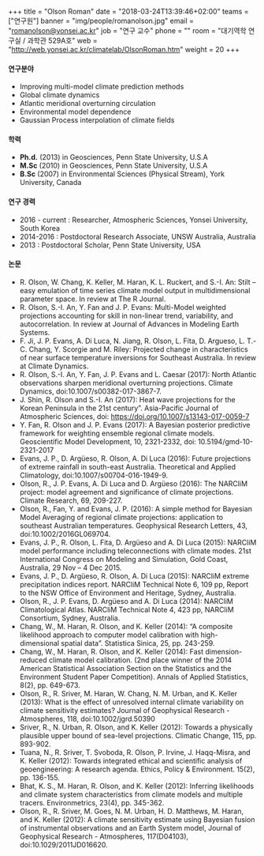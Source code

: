 +++
title = "Olson Roman"
date = "2018-03-24T13:39:46+02:00"
teams = ["연구원"]
banner = "img/people/romanolson.jpg"
email = "romanolson@yonsei.ac.kr"
job = "연구 교수"
phone = ""
room = "대기역학 연구실 / 과학관 529A호"
web = "http://web.yonsei.ac.kr/climatelab/OlsonRoman.htm"
weight = 20
+++

#### 연구분야
+ Improving multi-model climate prediction methods
+ Global climate dynamics
+ Atlantic meridional overturning circulation
+ Environmental model dependence
+ Gaussian Process interpolation of climate fields


#### 학력
+ **Ph.d.** (2013) in Geosciences, Penn State University, U.S.A
+ **M.Sc** (2010) in Geosciences, Penn State University, U.S.A
+ **B.Sc** (2007) in Environmental Sciences (Physical Stream), York University, Canada

#### 연구 경력
+ 2016 - current : Researcher, Atmospheric Sciences, Yonsei University, South Korea
+ 2014-2016 : Postdoctoral Research Associate, UNSW Australia, Australia
+ 2013 : Postdoctoral Scholar, Penn State University, USA

#### 논문
+ R. Olson, W. Chang, K. Keller, M. Haran, K. L. Ruckert, and S.-I. An: Stilt – easy emulation of time series climate model output in multidimensional parameter space. In review at The R Journal.
+ R. Olson, S.-I. An, Y. Fan and J. P. Evans: Multi-Model weighted projections accounting for skill in non-linear trend, variability, and autocorrelation. In review at Journal of Advances in Modeling Earth Systems.
+ F. Ji, J. P. Evans, A. Di Luca, N. Jiang, R. Olson, L. Fita, D. Argueso, L. T.-C. Chang, Y. Scorgie and M. Riley: Projected change in characteristics of near surface temperature inversions for Southeast Australia. In review at Climate Dynamics.
+ R. Olson, S.-I. An, Y. Fan, J. P. Evans and L. Caesar (2017): North Atlantic observations sharpen meridional overturning projections. Climate Dynamics, doi:10.1007/s00382-017-3867-7.
+ J. Shin, R. Olson and S.-I. An (2017): Heat wave projections for the Korean Peninsula in the 21st century”. Asia-Pacific Journal of Atmospheric Sciences, doi: https://doi.org/10.1007/s13143-017-0059-7
+ Y. Fan, R. Olson and J. P. Evans (2017): A Bayesian posterior predictive framework for weighting ensemble regional climate models. Geoscientific Model Development, 10, 2321-2332, doi: 10.5194/gmd-10-2321-2017
+ Evans, J. P., D. Argüeso, R. Olson, A. Di Luca (2016): Future projections of extreme rainfall in south-east Australia. Theoretical and Applied Climatology, doi:10.1007/s00704-016-1949-9.
+ Olson, R., J. P. Evans, A. Di Luca and D. Argüeso (2016): The NARCliM project: model agreement and significance of climate projections. Climate Research, 69, 209-227.
+ Olson, R., Fan, Y. and Evans, J. P. (2016): A simple method for Bayesian Model Averaging of regional climate projections: application to southeast Australian temperatures. Geophysical Research Letters, 43, doi:10.1002/2016GL069704.
+ Evans, J. P., R. Olson, L. Fita, D. Argüeso and A. Di Luca (2015): NARCliM model performance including teleconnections with climate modes. 21st International Congress on Modeling and Simulation, Gold Coast, Australia, 29 Nov – 4 Dec 2015.
+ Evans, J. P., D. Argüeso, R. Olson, A. Di Luca (2015): NARCliM extreme precipitation indices report. NARCliM Technical Note 6, 109 pp, Report to the NSW Office of Environment and Heritage, Sydney, Australia.
+ Olson, R., J. P. Evans, D. Argüeso and A. Di Luca (2014): NARCliM Climatological Atlas. NARCliM Technical Note 4, 423 pp, NARCliM Consortium, Sydney, Australia.
+ Chang, W., M. Haran, R. Olson, and K. Keller (2014): “A composite likelihood approach to computer model calibration with high-dimensional spatial data”. Statistica Sinica, 25, pp. 243-259.
+ Chang, W., M. Haran, R. Olson, and K. Keller (2014): Fast dimension-reduced climate model calibration. (2nd place winner of the 2014 American Statistical Association Section on the Statistics and the Environment Student Paper Competition). Annals of Applied Statistics, 8(2), pp. 649-673.
+ Olson, R., R. Sriver, M. Haran, W. Chang, N. M. Urban, and K. Keller (2013): What is the effect of unresolved internal climate variability on climate sensitivity estimates? Journal of Geophysical Research - Atmospheres, 118, doi:10.1002/jgrd.50390
+ Sriver, R., N. Urban, R. Olson, and K. Keller (2012): Towards a physically plausible upper bound of sea-level projections. Climatic Change, 115, pp. 893-902.
+ Tuana, N., R. Sriver, T. Svoboda, R. Olson, P. Irvine, J. Haqq-Misra, and K. Keller (2012): Towards integrated ethical and scientific analysis of geoengineering: A research agenda. Ethics, Policy & Environment. 15(2), pp. 136-155.
+ Bhat, K. S., M. Haran, R. Olson, and K. Keller (2012): Inferring likelihoods and climate system characteristics from climate models and multiple tracers. Environmetrics, 23(4), pp. 345-362.
+ Olson, R., R. Sriver, M. Goes, N. M. Urban, H. D. Matthews, M. Haran, and K. Keller (2012): A climate sensitivity estimate using Bayesian fusion of instrumental observations and an Earth System model, Journal of Geophysical Research - Atmospheres, 117(D04103), doi:10.1029/2011JD016620.
